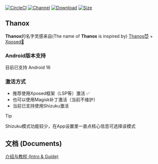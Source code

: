 [![CircleCI](https://circleci.com/gh/Tornaco/Thanox/tree/master.svg?style=svg)](https://circleci.com/gh/Tornaco/Thanox/tree/master)
[![Channel](https://img.shields.io/badge/Follow-Telegram-blue.svg?logo=telegram)](https://t.me/thanox_mod)
[![Download](https://img.shields.io/github/downloads/tornaco/thanox/total)](https://github.com/Tornaco/Thanox/releases)
[![Size](https://img.shields.io/github/languages/code-size/tornaco/thanox)](https://github.com/Tornaco/Thanox)


## Thanox
**Thanox**的名字灵感来自(The name of **Thanox** is inspired by) [Thanos😈](https://en.wikipedia.org/wiki/Thanos) + [Xposed🧩](https://en.wikipedia.org/wiki/Xposed) 

### Android版本支持
目前已支持 Android 16


### 激活方式
- 推荐使用Xposed框架（LSP等）激活 ✅
- 也可以使用Magisk补丁激活（当前不维护）
- 当前已支持使用Shizuku激活 

> [!TIP]
> Shizuku模式功能较少，在App设置里一直点核心信息可选择该模式


## 文档 (Documents)

[介绍与教程 (Intro & Guide)](https://tornaco.github.io/Thanox-Docs/)

